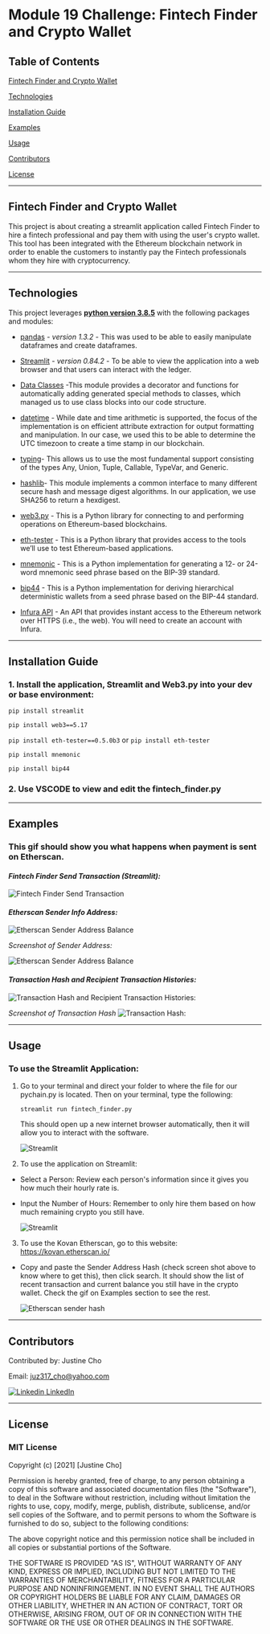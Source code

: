 # Module 19 Challenge: Fintech Finder and Crypto Wallet

## Table of Contents

[Fintech Finder and Crypto Wallet](https://github.com/juzcho/Module-19-Crypto-Wallet-Fintech-Finder#fintech-finder-and-crypto-wallet)

[Technologies](https://github.com/juzcho/Module-19-Crypto-Wallet-Fintech-Finder#technologies)

[Installation Guide](https://github.com/juzcho/Module-19-Crypto-Wallet-Fintech-Finder#installation-guide)

[Examples](https://github.com/juzcho/Module-19-Crypto-Wallet-Fintech-Finder#examples)

[Usage](https://github.com/juzcho/Module-19-Crypto-Wallet-Fintech-Finder#usage)

[Contributors](https://github.com/juzcho/Module-19-Crypto-Wallet-Fintech-Finder#contributors)

[License](https://github.com/juzcho/Module-19-Crypto-Wallet-Fintech-Finder#license)

---

## Fintech Finder and Crypto Wallet

This project is about creating a streamlit application called Fintech Finder to hire a fintech professional and pay them with using the user's crypto wallet.  This tool has been integrated with the Ethereum blockchain network in order to enable the customers to instantly pay the Fintech professionals whom they hire with cryptocurrency.

---

## Technologies

This project leverages **[python version 3.8.5](https://www.python.org/downloads/)** with the following packages and modules:

* [pandas](https://pandas.pydata.org/docs/) - *version 1.3.2* - This was used to be able to easily manipulate dataframes and create dataframes.

* [Streamlit](https://streamlit.io/) - *version 0.84.2* - To be able to view the application into a web browser and that users can interact with the ledger.

* [Data Classes](https://docs.python.org/3/library/dataclasses.html) -This module provides a decorator and functions for automatically adding generated special methods to classes, which managed us to use class blocks into our code structure.

* [datetime](https://docs.python.org/3/library/datetime.html) - While date and time arithmetic is supported, the focus of the implementation is on efficient attribute extraction for output formatting and manipulation. In our case, we used this to be able to determine the UTC timezoon to create a time stamp in our blockchain.

* [typing](https://docs.python.org/3/library/typing.html)- This allows us to use the most fundamental support consisting of the types Any, Union, Tuple, Callable, TypeVar, and Generic.

* [hashlib](https://docs.python.org/3/library/hashlib.html)- This module implements a common interface to many different secure hash and message digest algorithms. In our application, we use SHA256 to return a hexdigest.

* [web3.py](https://web3py.readthedocs.io/en/stable/overview.html) - This is a Python library for connecting to and performing operations on Ethereum-based blockchains.

* [eth-tester](https://pypi.org/project/eth-tester/) - This is a Python library that provides access to the tools we’ll use to test Ethereum-based applications.

* [mnemonic](https://pypi.org/project/mnemonic/) - This is a Python implementation for generating a 12- or 24-word mnemonic seed phrase based on the BIP-39 standard.

* [bip44](https://pypi.org/project/bip44/) - This is a Python implementation for deriving hierarchical deterministic wallets from a seed phrase based on the BIP-44 standard.

* [Infura API](https://infura.io/register) - An API that provides instant access to the Ethereum network over HTTPS (i.e., the web). You will need to create an account with Infura.

---
## Installation Guide

### 1. Install the application, Streamlit and Web3.py into your dev or base environment:

`pip install streamlit`

`pip install web3==5.17`

`pip install eth-tester==0.5.0b3` or  `pip install eth-tester`

`pip install mnemonic`

`pip install bip44`

### 2. Use VSCODE to view and edit the fintech_finder.py

---
## Examples

### **This gif should show you what happens when payment is sent on Etherscan.** 

#### *Fintech Finder Send Transaction (Streamlit):*

![Fintech Finder Send Transaction](./Images/fintech-finder-send-transaction.gif)

#### *Etherscan Sender Info Address:*

![Etherscan Sender Address Balance](./Images/etherscan-address-balance.gif)

*Screenshot of Sender Address:*

![Etherscan Sender Address Balance](./Images/etherscan-sender-info.png)


#### *Transaction Hash and Recipient Transaction Histories:*

![Transaction Hash and Recipient Transaction Histories:](./Images/recipient-transaction-hash-address-balance.gif)

*Screenshot of Transaction Hash*
![Transaction Hash:](./Images/recipient-transaction-hash.png)

---

## Usage

### To use the Streamlit Application:

1. Go to your terminal and direct your folder to where the file for our pychain.py is located. Then on your terminal, type the following:

    `streamlit run fintech_finder.py` 

    This should open up a new internet browser automatically, then it will allow you to interact with the software.

    ![Streamlit](./Images/streamlit-fintech-finder.png)

2. To use the application on Streamlit:

- Select a Person: Review each person's information since it gives you how much their hourly rate is.
- Input the Number of Hours: Remember to only hire them based on how much remaining crypto you still have.

    ![Streamlit](./Images/streamlit-interface-fintech-finder.png)

3. To use the Kovan Etherscan, go to this website: https://kovan.etherscan.io/ 

- Copy and paste the Sender Address Hash (check screen shot above to know where to get this), then click search. It should show the list of recent transaction and current balance you still have in the crypto wallet. Check the gif on Examples section to see the rest. 

    ![Etherscan sender hash](./Images/sender-hash-etherscan.png)

---

## Contributors

Contributed by: Justine Cho

Email: juz317_cho@yahoo.com

[![Linkedin](https://i.stack.imgur.com/gVE0j.png) LinkedIn](https://www.linkedin.com/in/justinecho)

---

## License

### **MIT License**

Copyright (c) [2021] [Justine Cho]

Permission is hereby granted, free of charge, to any person obtaining a copy
of this software and associated documentation files (the "Software"), to deal
in the Software without restriction, including without limitation the rights
to use, copy, modify, merge, publish, distribute, sublicense, and/or sell
copies of the Software, and to permit persons to whom the Software is
furnished to do so, subject to the following conditions:

The above copyright notice and this permission notice shall be included in all
copies or substantial portions of the Software.

THE SOFTWARE IS PROVIDED "AS IS", WITHOUT WARRANTY OF ANY KIND, EXPRESS OR
IMPLIED, INCLUDING BUT NOT LIMITED TO THE WARRANTIES OF MERCHANTABILITY,
FITNESS FOR A PARTICULAR PURPOSE AND NONINFRINGEMENT. IN NO EVENT SHALL THE
AUTHORS OR COPYRIGHT HOLDERS BE LIABLE FOR ANY CLAIM, DAMAGES OR OTHER
LIABILITY, WHETHER IN AN ACTION OF CONTRACT, TORT OR OTHERWISE, ARISING FROM,
OUT OF OR IN CONNECTION WITH THE SOFTWARE OR THE USE OR OTHER DEALINGS IN THE
SOFTWARE.
